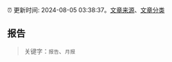 :alarm_clock: 更新时间: 2024-08-05 03:38:37。[文章来源](/README.md)、[文章分类](/TAGS.md)

## 报告


> 关键字：`报告`、`月报`



